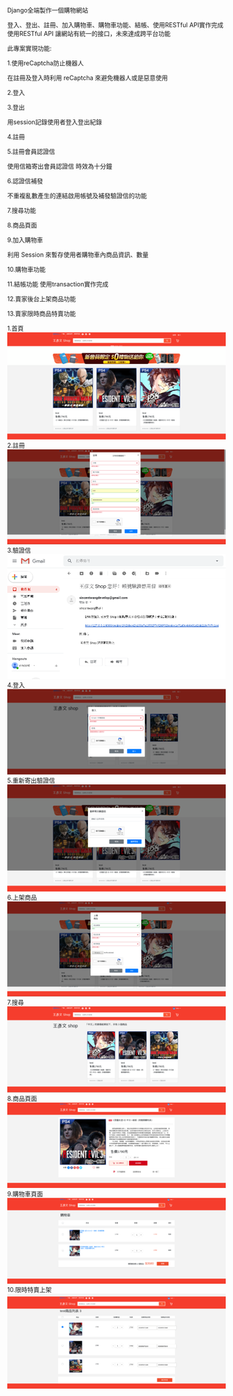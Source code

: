 Django全端製作一個購物網站

登入、登出、註冊、加入購物車、購物車功能、結帳、使用RESTful API實作完成 使用RESTful API 讓網站有統一的接口，未來達成跨平台功能

此專案實現功能:

1.使用reCaptcha防止機器人

在註冊及登入時利用 reCaptcha 來避免機器人或是惡意使用

2.登入

3.登出

用session記錄使用者登入登出紀錄

4.註冊

5.註冊會員認證信

使用信箱寄出會員認證信 時效為十分鐘

6.認證信補發

不重複亂數產生的連結啟用帳號及補發驗證信的功能

7.搜尋功能

8.商品頁面

9.加入購物車

利用 Session 來暫存使用者購物車內商品資訊、數量

10.購物車功能

11.結帳功能 使用transaction實作完成

12.賣家後台上架商品功能

13.賣家限時商品特賣功能

1.首頁
![](./demo_sample_images/首頁.png)
2.註冊
![](./demo_sample_images/註冊.png)
3.驗證信
![](./demo_sample_images/驗證信.png)
4.登入
![](./demo_sample_images/登入.png)
5.重新寄出驗證信
![](./demo_sample_images/重新寄出驗證信.png)
6.上架商品
![](./demo_sample_images/上架商品.png)
7.搜尋
![](./demo_sample_images/搜尋.png)
8.商品頁面
![](./demo_sample_images/商品頁面.png)
9.購物車頁面
![](./demo_sample_images/購物車頁面.png)
10.限時特賣上架
![](./demo_sample_images/限時特賣上架.png)

